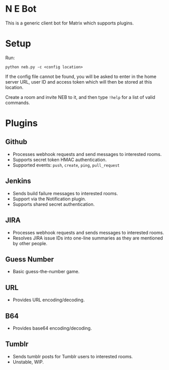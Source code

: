 N E Bot
=======

This is a generic client bot for Matrix which supports plugins.

Setup
=====
Run:

    python neb.py -c <config location>

If the config file cannot be found, you will be asked to enter in the home server URL,
user ID and access token which will then be stored at this location.

Create a room and invite NEB to it, and then type ``!help`` for a list of valid commands.


Plugins
=======

Github
------
 - Processes webhook requests and send messages to interested rooms.
 - Supports secret token HMAC authentication.
 - Supported events: ``push``, ``create``, ``ping``, ``pull_request``
 
Jenkins
-------
 - Sends build failure messages to interested rooms.
 - Support via the Notification plugin.
 - Supports shared secret authentication.

JIRA
----
 - Processes webhook requests and sends messages to interested rooms.
 - Resolves JIRA issue IDs into one-line summaries as they are mentioned by other people.

Guess Number
------------
 - Basic guess-the-number game.

URL
---
 - Provides URL encoding/decoding.

B64
---
 - Provides base64 encoding/decoding.

Tumblr
------
 - Sends tumblr posts for Tumblr users to interested rooms.
 - Unstable, WIP.
